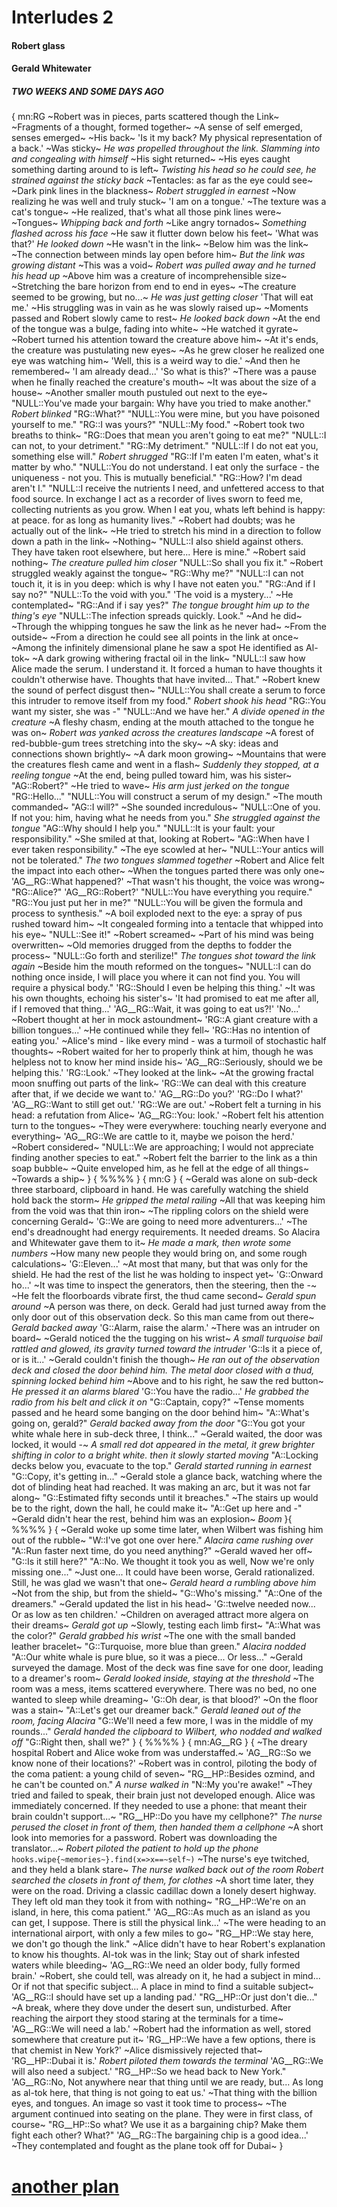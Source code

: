 # Interludes 2

#### Robert glass

#### Gerald Whitewater

##### TWO WEEKS  AND SOME DAYS AGO
{
mn:RG
~Robert was in pieces, parts scattered though the Link~
~Fragments of a thought, formed together~
~A sense of self emerged, senses emerged~
~His back~
'Is it my back? 
My physical representation of a back.'
~Was sticky~
*He was propelled throughout the link. Slamming into and congealing with himself*
~His sight returned~
~His eyes caught something darting around to is left~
*Twisting his head so he could see, he strained against the sticky back*
~Tentacles: as far as the eye could see~ 
~Dark pink lines in the blackness~
*Robert struggled in earnest* 
~Now realizing he was well and truly stuck~
'I am on a tongue.'
~The texture was a cat's tongue~
~He realized, that's what all those pink lines were~
~Tongues~
*Whipping back and forth*
~Like angry tornados~
*Something flashed across his face*
~He saw it flutter down below his feet~
'What was that?'
*He looked down*
~He wasn't in the link~
~Below him was the link~ 
~The connection between minds lay open before him~
*But the link was growing distant*
~This was a void~
*Robert was pulled away and he turned his head up*
~Above him was a creature of incomprehensible size~
~Stretching the bare horizon from end to end in eyes~
~The creature seemed to be growing, but no...~
*He was just getting closer*
'That will eat me.'
~His struggling was in vain as he was slowly raised up~
~Moments passed and Robert slowly came to rest~
*He looked back down*
~At the end of the tongue was a bulge, fading into white~
~He watched it gyrate~
~Robert turned his attention toward the creature above him~
~At it's ends, the creature was pustulating new eyes~
~As he grew closer he realized one eye was watching him~
'Well, this is a weird way to die.'
~And then he remembered~
'I am already dead...'
'So what is this?'
~There was a pause when he finally reached the creature's mouth~
~It was about the size of a house~
~Another smaller mouth pustuled out next to the eye~
"NULL::You've made your bargain: Why have you tried to make another."
*Robert blinked*
"RG::What?"
"NULL::You were mine, but you have poisoned yourself to me."
"RG::I was yours?"
"NULL::My food."
~Robert took two breaths to think~
"RG::Does that mean you aren't going to eat me?"
"NULL::I can not, to your detriment."
"RG::My detriment."
"NULL::If I do not eat you, something else will."
*Robert shrugged*
"RG::If I'm eaten I'm eaten, what's it matter by who."
"NULL::You do not understand. 
I eat only the surface - the uniqueness - not you.
This is mutually beneficial."
"RG::How? I'm dead aren't I."
"NULL::I receive the nutrients I need, and unfettered access to that food source.
In exchange I act as a recorder of lives sworn to feed me, collecting nutrients as you grow.
When I eat you, whats left behind is happy: at peace. for as long as humanity lives."
~Robert had doubts; was he actually out of the link~
~He tried to stretch his mind in a direction to follow down a path in the link~
~Nothing~
"NULL::I also shield against others. 
They have taken root elsewhere, but here... 
Here is mine."
~Robert said nothing~
*The creature pulled him closer*
"NULL::So shall you fix it."
~Robert struggled weakly against the tongue~
"RG::Why me?"
"NULL::I can not touch it, it is in you deep: which is why I have not eaten you."
"RG::And if I say no?"
"NULL::To the void with you."
'The void is a mystery...'
~He contemplated~
"RG::And if i say yes?"
*The tongue brought him up to the thing's eye*
"NULL::The infection spreads quickly.
Look."
~And he did~
~Through the whipping tongues he saw the link as he never had~
~From the outside~
~From a direction he could see all points in the link at once~
~Among the infinitely dimensional plane he saw a spot He identified as Al-tok~
~A dark growing withering fractal oil in the link~
"NULL::I saw how Alice made the serum. 
I understand it. 
It forced a human to have thoughts it couldn't otherwise have.
Thoughts that have invited... 
That."
~Robert knew the sound of perfect disgust then~ 
"NULL::You shall create a serum to force this intruder to remove itself from my food."
*Robert shook his head*
"RG::You want my sister, she was -"
"NULL::And we have her."
*A divide opened in the creature*
~A fleshy chasm, ending at the mouth attached to the tongue he was on~
*Robert was yanked across the creatures landscape*
~A forest of red-bubble-gum trees stretching into the sky~
~A sky: ideas and connections shown brightly~
~A dark moon growing~
~Mountains that were the creatures flesh came and went in a flash~
*Suddenly they stopped, at a reeling tongue*
~At the end, being pulled toward him, was his sister~
"AG::Robert?"
~He tried to wave~
*His arm just jerked on the tongue*
"RG::Hello..."
"NULL::You will construct a serum of my design."
~The mouth commanded~
"AG::I will?"
~She sounded incredulous~
"NULL::One of you. 
If not you: him, having what he needs from you."
*She struggled against the tongue*
"AG::Why should I help you."
"NULL::It is your fault: your responsibility."
~She smiled at that, looking at Robert~
"AG::When have I ever taken responsibility."
~The eye scowled at her~
"NULL::Your antics will not be tolerated."
*The two tongues slammed together*
~Robert and Alice felt the impact into each other~
~When the tongues parted there was only one~
'AG__RG::What happened?'
~That wasn't his thought, the voice was wrong~
"RG::Alice?" 
'AG__RG::Robert?'
"NULL::You have everything you require."
"RG::You just put her in me?"
"NULL::You will be given the formula and process to synthesis."
~A boil exploded next to the eye: a spray of pus rushed toward him~
~It congealed forming into a tentacle that whipped into his eye~
"NULL::See it!"
~Robert screamed~
~Part of his mind was being overwritten~
~Old memories drugged from the depths to fodder the process~
"NULL::Go forth and sterilize!"
*The tongues shot toward the link again*
~Beside him the mouth reformed on the tongues~
"NULL::I can do nothing once inside, I will place you where it can not find you. 
You will require a physical body."
'RG::Should I even be helping this thing.'
~It was his own thoughts, echoing his sister's~
'It had promised to eat me after all, if I removed that thing...'
'AG__RG::Wait, it was going to eat us?!'
'No...'
~Robert thought at her in mock astoundment~
'RG::A giant creature with a billion tongues...'
~He continued while they fell~
'RG::Has no intention of eating you.'
~Alice's mind - like every mind - was a turmoil of stochastic half thoughts~
~Robert waited for her to properly think at him, though he was helpless not to know her mind inside his~
'AG__RG::Seriously, should we be helping this.'
'RG::Look.'
~They looked at the link~
~At the growing fractal moon snuffing out parts of the link~
'RG::We can deal with this creature after that, if we decide we want to.'
'AG__RG::Do you?'
'RG::Do I what?'
'AG__RG::Want to still get out.'
'RG::We are out.'
~Robert felt a turning in his head: a refutation from Alice~
'AG__RG::You: look.'
~Robert felt his attention turn to the tongues~
~They were everywhere: touching nearly everyone and everything~
'AG__RG::We are cattle to it, maybe we poison the herd.'
~Robert considered~
"NULL::We are approaching; I would not appreciate finding another species to eat."
~Robert felt the barrier to the link as a thin soap bubble~
~Quite enveloped him, as he fell at the edge of all things~
~Towards a ship~
}
{
%%%%
}
{
mn:G
}
{
~Gerald was alone on sub-deck three starboard, clipboard in hand. 
He was carefully watching the shield hold back the storm~
*He gripped the metal railing*
~All that was keeping him from the void was that thin iron~
~The rippling colors on the shield were concerning Gerald~
'G::We are going to need more adventurers...'
~The end's dreadnought had energy requirements.
It needed dreams.
So Alacira and Whitewater gave them to it~
*He made a mark, then wrote some numbers*
~How many new people they would bring on, and some rough calculations~
'G::Eleven...'
~At most that many, but that was only for the shield.
He had the rest of the list he was holding to inspect yet~
'G::Onward ho...'
~It was time to inspect the generators, then the steering, then the -~
~He felt the floorboards vibrate first, the thud came second~
*Gerald spun around*
~A person was there, on deck. 
Gerald had just turned away from the only door out of this observation deck.
So this man came from out there~
*Gerald backed away*
'G::Alarm, raise the alarm.'
~There was an intruder on board~
~Gerald noticed the the tugging on his wrist~
*A small turquoise bail rattled and glowed, its gravity turned toward the intruder*
'G::Is it a piece of, or is it...'
~Gerald couldn't finish the though~
*He ran out of the observation deck and closed the door behind him.
The metal door closed with a thud, spinning locked behind him*
~Above and to his right, he saw the red button~
*He pressed it an alarms blared*
'G::You have the radio...'
*He grabbed the radio from his belt and click it on*
"G::Captain, copy?"
~Tense moments passed and he heard some banging on the door behind him~
"A::What's going on, gerald?"
*Gerald backed away from the door*
"G::You got your white whale here in sub-deck three, I think..."
~Gerald waited, the door was locked, it would -~
*A small red dot appeared in the metal, it grew brighter shifting in color to a bright white. then it slowly started moving*
"A::Locking decks below you, evacuate to the top."
*Gerald started running in earnest*
"G::Copy, it's getting in..."
~Gerald stole a glance back, watching where the dot of blinding heat had reached. 
It was making an arc, but it was not far along~
"G::Estimated fifty seconds until it breaches."
~The stairs up would be to the right, down the hall, he could make it~
"A::Get up here and -"
~Gerald didn't hear the rest, behind him was an explosion~
*Boom*
}{
%%%%
}
{
~Gerald woke up some time later, when Wilbert was fishing him out of the rubble~
"W::I've got one over here."
*Alacira came rushing over*
"A::Run faster next time, do you need anything?"
~Gerald waved her off~
"G::Is it still here?"
"A::No. 
We thought it took you as well,
Now we're only missing one..."
~Just one...
It could have been worse, Gerald rationalized.
Still, he was glad we wasn't that one~
*Gerald heard a rumbling above him*
~Not from the ship, but from the shield~
"G::Who's missing."
"A::One of the dreamers."
~Gerald updated the list in his head~
'G::twelve needed now...
Or as low as ten children.' 
~Children on averaged attract more algera on their dreams~
*Gerald got up*
~Slowly, testing each limb first~
"A::What was the color?"
*Gerald grabbed his wrist*
~The one with the small banded leather bracelet~
"G::Turquoise, more blue than green."
*Alacira nodded*
"A::Our white whale is pure blue, so it was a piece...
Or less..."
~Gerald surveyed the damage.
Most of the deck was fine save for one door, leading to a dreamer's room~
*Gerald looked inside, staying at the threshold*
~The room was a mess, items scattered everywhere. 
There was no bed, no one wanted to sleep while dreaming~
'G::Oh dear, is that blood?'
~On the floor was a stain~
"A::Let's get our dreamer back."
*Gerald leaned out of the room, facing Alacira*
"G::We'll need a few more, I was in the middle of my rounds..."
*Gerald handed the clipboard to Wilbert, who nodded and walked off*
"G::Right then, shall we?"
}
{
    %%%%
}
{
mn:AG__RG
}
{
~The dreary hospital Robert and Alice woke from was understaffed.~
'AG__RG::So we know none of their locations?'
~Robert was in control, piloting the body of the coma patient: a young child of seven~
"RG__HP::Besides ozmind, and he can't be counted on."
*A nurse walked in*
"N::My you're awake!"
~They tried and failed to speak, their brain just not developed enough.
Alice was immediately concerned.
If they needed to use a phone: that meant their brain couldn't support...~
"RG__HP::Do you have my cellphone?"
*The nurse perused the closet in front of them, then handed them a cellphone*
~A short look into memories for a password.
Robert was downloading the translator...~
*Robert piloted the patient to hold up the phone*
`
hooks.wipe{~memories~}.find(x=>x==~self~)
`
~The nurse's eye twitched, and they held a blank stare~
*The nurse walked back out of the room*
*Robert searched the closets in front of them, for clothes*
~A short time later, they were on the road.
Driving a classic cadillac down a lonely desert highway.
They left old man they took it from with nothing~
"RG__HP::We're on an island, in here, this coma patient."
'AG__RG::As much as an island as you can get, I suppose.
There is still the physical link...'
~The were heading to an international airport, with only a few miles to go~
"RG__HP::We stay here, we don't go though the link."
~Alice didn't have to hear Robert's explanation to know his thoughts.
Al-tok was in the link;
Stay out of shark infested waters while bleeding~
'AG__RG::We need an older body, fully formed brain.'
~Robert, she could tell, was already on it, he had a subject in mind...
Or if not that specific subject...
A place in mind to find a suitable subject~
'AG__RG::I should have set up a landing pad.'
"RG__HP::Or just don't die..."
~A break, where they dove under the desert sun, undisturbed.
After reaching the airport they stood staring at the terminals for a time~
'AG__RG::We will need a lab.'
~Robert had the information as well, stored somewhere that creature put it~
'RG__HP::We have a few options, there is that chemist in New York?'
~Alice dismissively rejected that~
'RG__HP::Dubai it is.'
*Robert piloted them towards the terminal*
'AG__RG::We will also need a subject.'
"RG__HP::So we head back to New York."
'AG__RG::No, Not anywhere near that thing until we are ready, but...
As long as al-tok here, that thing is not going to eat us.'
~That thing with the billion eyes, and tongues.
An image so vast it took time to process~
~The argument continued into seating on the plane.
They were in first class, of course~
"RG__HP::So what?
We use it as a bargaining chip?
Make them fight each other?
What?"
'AG__RG::The bargaining chip is a good idea...'
~They contemplated and fought as the plane took off for Dubai~
}
# [another plan](another-plan.md) 

